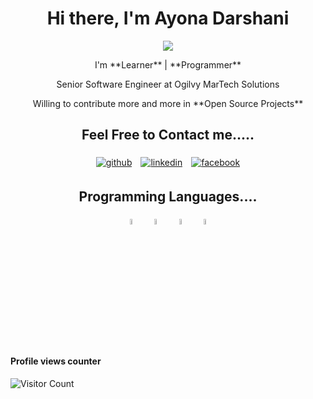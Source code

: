 <h1 align="center"> Hi there, I'm Ayona Darshani </h1>

<p align="center">
	<img src="https://img.icons8.com/cotton/64/000000/source-code--v4.png"/>
</p>

<p align="center">
 I'm  **Learner** | **Programmer** </p>
<p align="center"> Senior Software Engineer at Ogilvy MarTech Solutions</p>
<p align="center"> Willing to contribute more and more in **Open Source Projects**</p>
</p>

<h2 align="center"> Feel Free to Contact me.....</h2>

<p align="center">
	<a href="https://github.com/AyonaD"><img alt="github"  style="padding:5px" src="https://img.icons8.com/color-glass/48/000000/github.png"/></a>
	<a href="https://www.linkedin.com/in/ayona-darshani-a06683124/"><img alt="linkedin"  style="padding:5px" src="https://img.icons8.com/color/48/000000/linkedin.png"/></a>
	<a href="https://www.facebook.com/"><img alt="facebook"  style="padding:5px" src="https://img.icons8.com/color/48/000000/facebook-new.png"/></a>
</p>

<h2 align="center"> Programming Languages....</h2>

<p align="center">
	<img width="5%" style="padding:5px" src="https://img.icons8.com/color/48/000000/php.png"/>
  	<img width="5%" style="padding:5px" src="https://img.icons8.com/nolan/64/html.png"/>
	<img width="5%" style="padding:5px" src="https://img.icons8.com/ios/50/000000/js.png"/>
	<img width="5%" style="padding:5px" src="https://img.icons8.com/nolan/64/java-coffee-cup-logo.png"/>
</p>


#### Profile views counter
![Visitor Count](https://profile-counter.glitch.me/{AyonaD}/count.svg)




